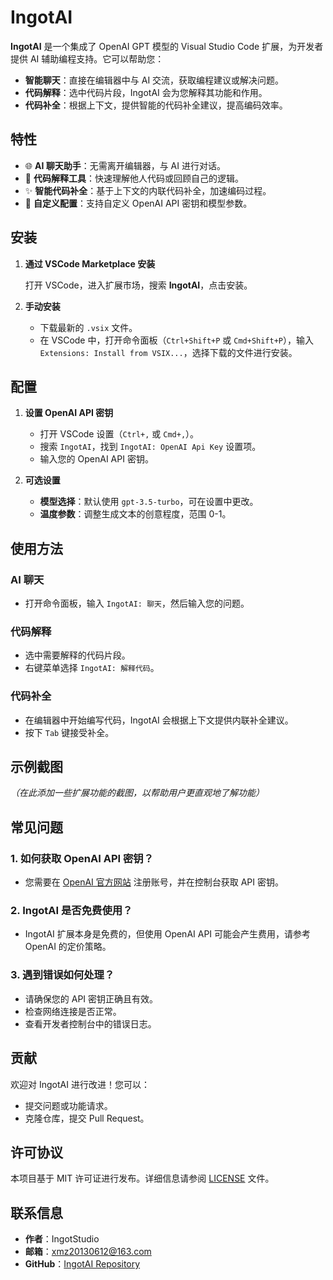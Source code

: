 # IngotAI

**IngotAI** 是一个集成了 OpenAI GPT 模型的 Visual Studio Code 扩展，为开发者提供 AI 辅助编程支持。它可以帮助您：

- **智能聊天**：直接在编辑器中与 AI 交流，获取编程建议或解决问题。
- **代码解释**：选中代码片段，IngotAI 会为您解释其功能和作用。
- **代码补全**：根据上下文，提供智能的代码补全建议，提高编码效率。

## **特性**

- 🌐 **AI 聊天助手**：无需离开编辑器，与 AI 进行对话。
- 🧩 **代码解释工具**：快速理解他人代码或回顾自己的逻辑。
- ✨ **智能代码补全**：基于上下文的内联代码补全，加速编码过程。
- 🔧 **自定义配置**：支持自定义 OpenAI API 密钥和模型参数。

## **安装**

1. **通过 VSCode Marketplace 安装**

   打开 VSCode，进入扩展市场，搜索 **IngotAI**，点击安装。

2. **手动安装**

   - 下载最新的 `.vsix` 文件。
   - 在 VSCode 中，打开命令面板（`Ctrl+Shift+P` 或 `Cmd+Shift+P`），输入 `Extensions: Install from VSIX...`，选择下载的文件进行安装。

## **配置**

1. **设置 OpenAI API 密钥**

   - 打开 VSCode 设置（`Ctrl+,` 或 `Cmd+,`）。
   - 搜索 `IngotAI`，找到 `IngotAI: OpenAI Api Key` 设置项。
   - 输入您的 OpenAI API 密钥。

2. **可选设置**

   - **模型选择**：默认使用 `gpt-3.5-turbo`，可在设置中更改。
   - **温度参数**：调整生成文本的创意程度，范围 0-1。

## **使用方法**

### **AI 聊天**

- 打开命令面板，输入 `IngotAI: 聊天`，然后输入您的问题。

### **代码解释**

- 选中需要解释的代码片段。
- 右键菜单选择 `IngotAI: 解释代码`。

### **代码补全**

- 在编辑器中开始编写代码，IngotAI 会根据上下文提供内联补全建议。
- 按下 `Tab` 键接受补全。

## **示例截图**

*（在此添加一些扩展功能的截图，以帮助用户更直观地了解功能）*

## **常见问题**

### 1. 如何获取 OpenAI API 密钥？

- 您需要在 [OpenAI 官方网站](https://beta.openai.com/signup/) 注册账号，并在控制台获取 API 密钥。

### 2. IngotAI 是否免费使用？

- IngotAI 扩展本身是免费的，但使用 OpenAI API 可能会产生费用，请参考 OpenAI 的定价策略。

### 3. 遇到错误如何处理？

- 请确保您的 API 密钥正确且有效。
- 检查网络连接是否正常。
- 查看开发者控制台中的错误日志。

## **贡献**

欢迎对 IngotAI 进行改进！您可以：

- 提交问题或功能请求。
- 克隆仓库，提交 Pull Request。

## **许可协议**

本项目基于 MIT 许可证进行发布。详细信息请参阅 [LICENSE](LICENSE) 文件。

## **联系信息**

- **作者**：IngotStudio
- **邮箱**：xmz20130612@163.com
- **GitHub**：[IngotAI Repository](https://github.com/IngotStudio/ingotai)